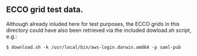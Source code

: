 ## ECCO grid test data.

Although already inluded here for test purposes, the ECCO grids in this directory
could have also been retrieved via the included dowload.sh script, e.g.:

	$ download.sh -k /usr/local/bin/aws-login.darwin.amd64 -p saml-pub
